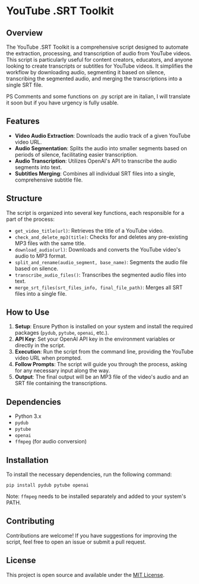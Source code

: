 # YouTube .SRT Toolkit

## Overview
The YouTube .SRT Toolkit is a comprehensive script designed to automate the extraction, processing, and transcription of audio from YouTube videos. This script is particularly useful for content creators, educators, and anyone looking to create transcripts or subtitles for YouTube videos. It simplifies the workflow by downloading audio, segmenting it based on silence, transcribing the segmented audio, and merging the transcriptions into a single SRT file.

PS Comments and some functions on .py script are in italian, I will translate it soon but if you have urgency is fully usable.

## Features
- **Video Audio Extraction**: Downloads the audio track of a given YouTube video URL.
- **Audio Segmentation**: Splits the audio into smaller segments based on periods of silence, facilitating easier transcription.
- **Audio Transcription**: Utilizes OpenAI's API to transcribe the audio segments into text.
- **Subtitles Merging**: Combines all individual SRT files into a single, comprehensive subtitle file.

## Structure
The script is organized into several key functions, each responsible for a part of the process:
- `get_video_title(url)`: Retrieves the title of a YouTube video.
- `check_and_delete_mp3(title)`: Checks for and deletes any pre-existing MP3 files with the same title.
- `download_audio(url)`: Downloads and converts the YouTube video's audio to MP3 format.
- `split_and_rename(audio_segment, base_name)`: Segments the audio file based on silence.
- `transcribe_audio_files()`: Transcribes the segmented audio files into text.
- `merge_srt_files(srt_files_info, final_file_path)`: Merges all SRT files into a single file.

## How to Use
1. **Setup**: Ensure Python is installed on your system and install the required packages (`pydub`, `pytube`, `openai`, etc.).
2. **API Key**: Set your OpenAI API key in the environment variables or directly in the script.
3. **Execution**: Run the script from the command line, providing the YouTube video URL when prompted.
4. **Follow Prompts**: The script will guide you through the process, asking for any necessary input along the way.
5. **Output**: The final output will be an MP3 file of the video's audio and an SRT file containing the transcriptions.

## Dependencies
- Python 3.x
- `pydub`
- `pytube`
- `openai`
- `ffmpeg` (for audio conversion)

## Installation
To install the necessary dependencies, run the following command:
```
pip install pydub pytube openai
```
Note: `ffmpeg` needs to be installed separately and added to your system's PATH.

## Contributing
Contributions are welcome! If you have suggestions for improving the script, feel free to open an issue or submit a pull request.

## License
This project is open source and available under the [MIT License](LICENSE).
